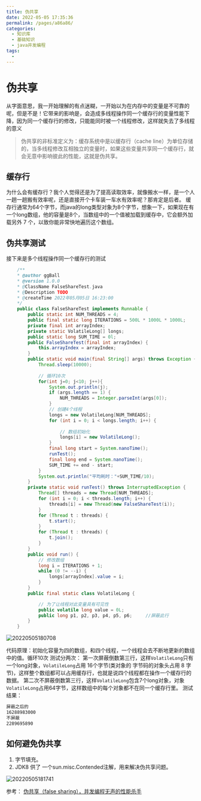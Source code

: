 ```yaml
---
title: 伪共享
date: 2022-05-05 17:35:36
permalink: /pages/a86a86/
categories:
  - 知识库
  - 基础知识
  - java并发编程
tags:
  - 
---
```

# 伪共享

从字面意思，我一开始理解的有点迷糊，一开始以为在内存中的变量是不可靠的呢，但是不是！它带来的影响是，会造成多线程操作同一个缓存行的变量性能下降，因为同一个缓存行的修改，只能能同时被一个线程修改，这样就失去了多线程的意义

> 伪共享的非标准定义为：缓存系统中是以缓存行（cache line）为单位存储的，当多线程修改互相独立的变量时，如果这些变量共享同一个缓存行，就会无意中影响彼此的性能，这就是伪共享。


## 缓存行

为什么会有缓存行？我个人觉得还是为了提高读取效率，就像搬水一样，是一个人一趟一趟搬有效率呢，还是直接开个卡车装一车水有效率呢？那肯定是后者。
缓存行通常为64个字节，而java的long类型对象为8个字节，想象一下，如果现在有一个long数组，他的容量是8个，当数组中的一个值被加载到缓存中，它会额外加载另外 7 个，以致你能非常快地遍历这个数组。

## 伪共享测试

接下来是多个线程操作同一个缓存行的测试
```java
    /**
    * @author ggBall
    * @version 1.0.0
    * @ClassName FalseShareTest.java
    * @Description TODO
    * @createTime 2022年05月05日 16:23:00
    */
    public class FalseShareTest implements Runnable {
        public static int NUM_THREADS = 4;
        public final static long ITERATIONS = 500L * 1000L * 1000L;
        private final int arrayIndex;
        private static VolatileLong[] longs;
        public static long SUM_TIME = 0l;
        public FalseShareTest(final int arrayIndex) {
            this.arrayIndex = arrayIndex;
        }
        public static void main(final String[] args) throws Exception {
            Thread.sleep(10000);
            
            // 循环10次
            for(int j=0; j<10; j++){
                System.out.println(j);
                if (args.length == 1) {
                    NUM_THREADS = Integer.parseInt(args[0]);
                }
                // 创建4个线程
                longs = new VolatileLong[NUM_THREADS];
                for (int i = 0; i < longs.length; i++) {
                    
                    // 数组初始化
                    longs[i] = new VolatileLong();
                }
                final long start = System.nanoTime();
                runTest();
                final long end = System.nanoTime();
                SUM_TIME += end - start;
            }
            System.out.println("平均耗时："+SUM_TIME/10);
        }
        private static void runTest() throws InterruptedException {
            Thread[] threads = new Thread[NUM_THREADS];
            for (int i = 0; i < threads.length; i++) {
                threads[i] = new Thread(new FalseShareTest(i));
            }
            for (Thread t : threads) {
                t.start();
            }
            for (Thread t : threads) {
                t.join();
            }
        }
        public void run() {
            // 修改数组
            long i = ITERATIONS + 1;
            while (0 != --i) {
                longs[arrayIndex].value = i;
            }
        }
        public final static class VolatileLong {

            // 为了让线程对此变量具有可见性
            public volatile long value = 0L;
            public long p1, p2, p3, p4, p5, p6;     //屏蔽此行
        }
    }
```

![20220505180708](https://img.ggball.top/picGo/20220505180708.png)

代码原理：初始化容量为四的数组，和四个线程，一个线程会去不断地更新的数组中的值。循环10次
测试分两次：
第一次屏蔽倒数第三行，这样`VolatileLong`只有一个long对象，`VolatileLong`占用 16个字节(类对象的 字节码的对象头占用 8 字节)，这样整个数组都可以占用缓存行，也就是说四个线程都在操作一个缓存行的数据。
第二次不屏蔽倒数第三行，这样`VolatileLong`包含7个long对象，对象`VolatileLong`占用64字节，这样数组中的每个对象都不在同一个缓存行里。
测试结果：
```sh
屏蔽之后的
16288983000
不屏蔽
2289695890
```

## 如何避免伪共享

1. 字节填充。
2. JDK8 供了 一个sun.misc.Contended注解，用来解决伪共享问题。
   
![20220505181741](https://img.ggball.top/picGo/20220505181741.png)


参考：
[伪共享（false sharing），并发编程无声的性能杀手](https://www.cnblogs.com/cyfonly/p/5800758.html)
